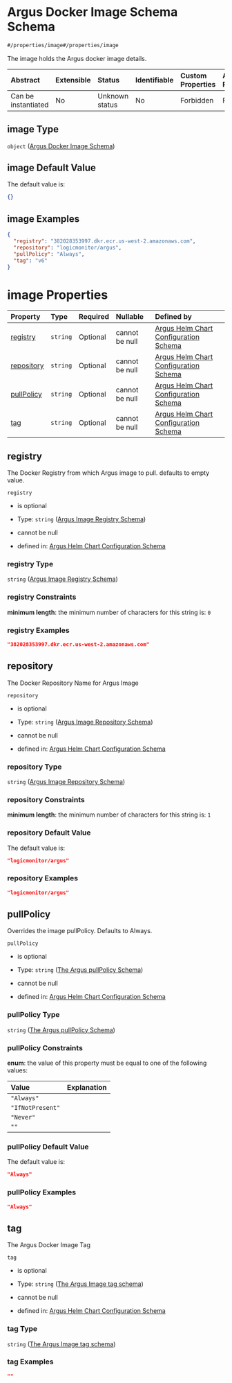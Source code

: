 # Argus Docker Image Schema Schema

```txt
#/properties/image#/properties/image
```

The image holds the Argus docker image details.

| Abstract            | Extensible | Status         | Identifiable | Custom Properties | Additional Properties | Access Restrictions | Defined In                                                        |
| :------------------ | :--------- | :------------- | :----------- | :---------------- | :-------------------- | :------------------ | :---------------------------------------------------------------- |
| Can be instantiated | No         | Unknown status | No           | Forbidden         | Forbidden             | none                | [values.schema.json\*](values.schema.json "open original schema") |

## image Type

`object` ([Argus Docker Image Schema](values-properties-argus-docker-image-schema.md))

## image Default Value

The default value is:

```json
{}
```

## image Examples

```json
{
  "registry": "382028353997.dkr.ecr.us-west-2.amazonaws.com",
  "repository": "logicmonitor/argus",
  "pullPolicy": "Always",
  "tag": "v6"
}
```

# image Properties

| Property                  | Type     | Required | Nullable       | Defined by                                                                                                                                                                                                          |
| :------------------------ | :------- | :------- | :------------- | :------------------------------------------------------------------------------------------------------------------------------------------------------------------------------------------------------------------ |
| [registry](#registry)     | `string` | Optional | cannot be null | [Argus Helm Chart Configuration Schema](values-properties-argus-docker-image-schema-properties-argus-image-registry-schema.md "#/properties/image/properties/registry#/properties/image/properties/registry")       |
| [repository](#repository) | `string` | Optional | cannot be null | [Argus Helm Chart Configuration Schema](values-properties-argus-docker-image-schema-properties-argus-image-repository-schema.md "#/properties/image/properties/repository#/properties/image/properties/repository") |
| [pullPolicy](#pullpolicy) | `string` | Optional | cannot be null | [Argus Helm Chart Configuration Schema](values-properties-argus-docker-image-schema-properties-the-argus-pullpolicy-schema.md "#/properties/image/properties/pullPolicy#/properties/image/properties/pullPolicy")   |
| [tag](#tag)               | `string` | Optional | cannot be null | [Argus Helm Chart Configuration Schema](values-properties-argus-docker-image-schema-properties-the-argus-image-tag-schema.md "#/properties/image/properties/tag#/properties/image/properties/tag")                  |

## registry

The Docker Registry from which Argus image to pull.
defaults to empty value.

`registry`

*   is optional

*   Type: `string` ([Argus Image Registry Schema](values-properties-argus-docker-image-schema-properties-argus-image-registry-schema.md))

*   cannot be null

*   defined in: [Argus Helm Chart Configuration Schema](values-properties-argus-docker-image-schema-properties-argus-image-registry-schema.md "#/properties/image/properties/registry#/properties/image/properties/registry")

### registry Type

`string` ([Argus Image Registry Schema](values-properties-argus-docker-image-schema-properties-argus-image-registry-schema.md))

### registry Constraints

**minimum length**: the minimum number of characters for this string is: `0`

### registry Examples

```json
"382028353997.dkr.ecr.us-west-2.amazonaws.com"
```

## repository

The Docker Repository Name for Argus Image

`repository`

*   is optional

*   Type: `string` ([Argus Image Repository Schema](values-properties-argus-docker-image-schema-properties-argus-image-repository-schema.md))

*   cannot be null

*   defined in: [Argus Helm Chart Configuration Schema](values-properties-argus-docker-image-schema-properties-argus-image-repository-schema.md "#/properties/image/properties/repository#/properties/image/properties/repository")

### repository Type

`string` ([Argus Image Repository Schema](values-properties-argus-docker-image-schema-properties-argus-image-repository-schema.md))

### repository Constraints

**minimum length**: the minimum number of characters for this string is: `1`

### repository Default Value

The default value is:

```json
"logicmonitor/argus"
```

### repository Examples

```json
"logicmonitor/argus"
```

## pullPolicy

Overrides the image pullPolicy.
Defaults to Always.

`pullPolicy`

*   is optional

*   Type: `string` ([The Argus pullPolicy Schema](values-properties-argus-docker-image-schema-properties-the-argus-pullpolicy-schema.md))

*   cannot be null

*   defined in: [Argus Helm Chart Configuration Schema](values-properties-argus-docker-image-schema-properties-the-argus-pullpolicy-schema.md "#/properties/image/properties/pullPolicy#/properties/image/properties/pullPolicy")

### pullPolicy Type

`string` ([The Argus pullPolicy Schema](values-properties-argus-docker-image-schema-properties-the-argus-pullpolicy-schema.md))

### pullPolicy Constraints

**enum**: the value of this property must be equal to one of the following values:

| Value            | Explanation |
| :--------------- | :---------- |
| `"Always"`       |             |
| `"IfNotPresent"` |             |
| `"Never"`        |             |
| `""`             |             |

### pullPolicy Default Value

The default value is:

```json
"Always"
```

### pullPolicy Examples

```json
"Always"
```

## tag

The Argus Docker Image Tag

`tag`

*   is optional

*   Type: `string` ([The Argus Image tag schema](values-properties-argus-docker-image-schema-properties-the-argus-image-tag-schema.md))

*   cannot be null

*   defined in: [Argus Helm Chart Configuration Schema](values-properties-argus-docker-image-schema-properties-the-argus-image-tag-schema.md "#/properties/image/properties/tag#/properties/image/properties/tag")

### tag Type

`string` ([The Argus Image tag schema](values-properties-argus-docker-image-schema-properties-the-argus-image-tag-schema.md))

### tag Examples

```json
""
```
